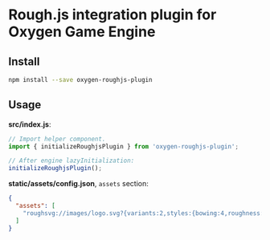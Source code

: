 # Rough.js integration plugin for Oxygen Game Engine

## Install
```bash
npm install --save oxygen-roughjs-plugin
```

## Usage
**src/index.js**:
```javascript
// Import helper component.
import { initializeRoughjsPlugin } from 'oxygen-roughjs-plugin';

// After engine lazyInitialization:
initializeRoughjsPlugin();
```

**static/assets/config.json**, `assets` section:
```json
{
  "assets": [
    "roughsvg://images/logo.svg?{variants:2,styles:{bowing:4,roughness:1.25}}"
  ]
}
```
